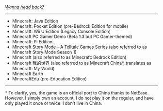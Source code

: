 [*Wanna head back?*](https://github.com/jbmagination)

---

- Minecraft: Java Edition
- Minecraft: Pocket Edition (pre-Bedrock Edition for mobile)
- Minecraft: Wii U Edition (Legacy Console Edition)
- Minecraft PC Gamer Demo (Beta 1.3 but PC Gamer-themed)
- Minecraft: Pi Edition
- Minecraft Story Mode - A Telltale Games Series (also referred to as Minecraft Story Mode Season 1)
- Minecraft (also referred to as Minecraft: Bedrock Edition)
- Minecraft 我的世界 (also referred to as Minecraft China*, translates as Minecraft: My World)
- Minecraft Earth
- MinecraftEdu (pre-Education Edition)
---

\* To clarify, yes, the game is an official port to China thanks to NetEase. However, I simply own an account. I do not play it on the regular, and have only played it once or twice. I don't live in China.
